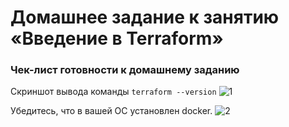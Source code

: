 # Домашнее задание к занятию «Введение в Terraform»

### Чек-лист готовности к домашнему заданию
Cкриншот вывода команды ```terraform --version```
![1](https://github.com/user-attachments/assets/22804ce8-620a-4e52-9770-908391586dc3)

Убедитесь, что в вашей ОС установлен docker.
![2](https://github.com/user-attachments/assets/33f920c8-a83a-4574-bb85-273219903390)

